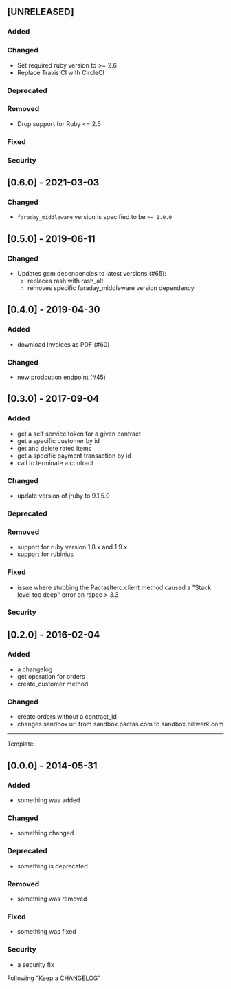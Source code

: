 ## [UNRELEASED]
### Added

### Changed
- Set required ruby version to >= 2.6
- Replace Travis CI with CircleCI

### Deprecated

### Removed
- Drop support for Ruby <= 2.5

### Fixed

### Security

## [0.6.0] - 2021-03-03
### Changed
- `faraday_middleware` version is specified to be `>= 1.0.0`

## [0.5.0] - 2019-06-11
### Changed
- Updates gem dependencies to latest versions (#65):
  - replaces rash with rash_alt
  - removes specific faraday_middleware version dependency

## [0.4.0] - 2019-04-30
### Added
 * download Invoices as PDF (#60)

### Changed
* new prodcution endpoint (#45)

## [0.3.0] - 2017-09-04
### Added
- get a self service token for a given contract
- get a specific customer by id
- get and delete rated items
- get a specific payment transaction by id
- call to terminate a contract

### Changed
- update version of jruby to 9.1.5.0

### Deprecated

### Removed
- support for ruby version 1.8.x and 1.9.x
- support for rubinius

### Fixed
- issue where stubbing the PactasItero.client method caused
  a "Stack level too deep" error on rspec > 3.3

### Security

## [0.2.0] - 2016-02-04
### Added
- a changelog
- get operation for orders
- create_customer method

### Changed
- create orders without a contract_id
- changes sandbox url from sandbox.pactas.com to sandbox.billwerk.com

-----------------------------------------------------------------------------------------

Template:
## [0.0.0] - 2014-05-31
### Added
- something was added

### Changed
- something changed

### Deprecated
- something is deprecated

### Removed
- something was removed

### Fixed
- something was fixed

### Security
- a security fix

Following "[Keep a CHANGELOG](http://keepachangelog.com/)"
